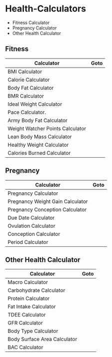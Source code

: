 # Health-Calculators

- Fitness Calculator
- Pregnancy Calculator
- Other Health Calculator

## Fitness
| Calculator                    | Goto     |
| ----------------------------- | -------- |
| BMI Calculator                |          |
| Calorie Calculator            |          |
| Body Fat Calculator           |          |
| BMR Calculator                |          |
| Ideal Weight Calculator       |          |
| Pace Calculator.              |          |
| Army Body Fat Calculator      |          |
| Weight Watcher Points Calculator |          |
| Lean Body Mass Calculator     |          |
| Healthy Weight Calculator     |          |
| Calories Burned Calculator    |          |

## Pregnancy
| Calculator                    | Goto     |
| ----------------------------- | -------- |
| Pregnancy Calculator
| Pregnancy Weight Gain Calculator
| Pregnancy Conception Calculator
| Due Date Calculator
| Ovulation Calculator
| Conception Calculator
| Period Calculator

## Other Health Calculator
| Calculator                    | Goto     |
| ----------------------------- | -------- |
| Macro Calculator              |          |
| Carbohydrate Calculator       |          |
| Protein Calculator            |          |
| Fat Intake Calculator         |          |
| TDEE Calculator               |          |
| GFR Calculator                |          |
| Body Type Calculator          |          |
| Body Surface Area Calculator  |          |
| BAC Calculator                |          |
